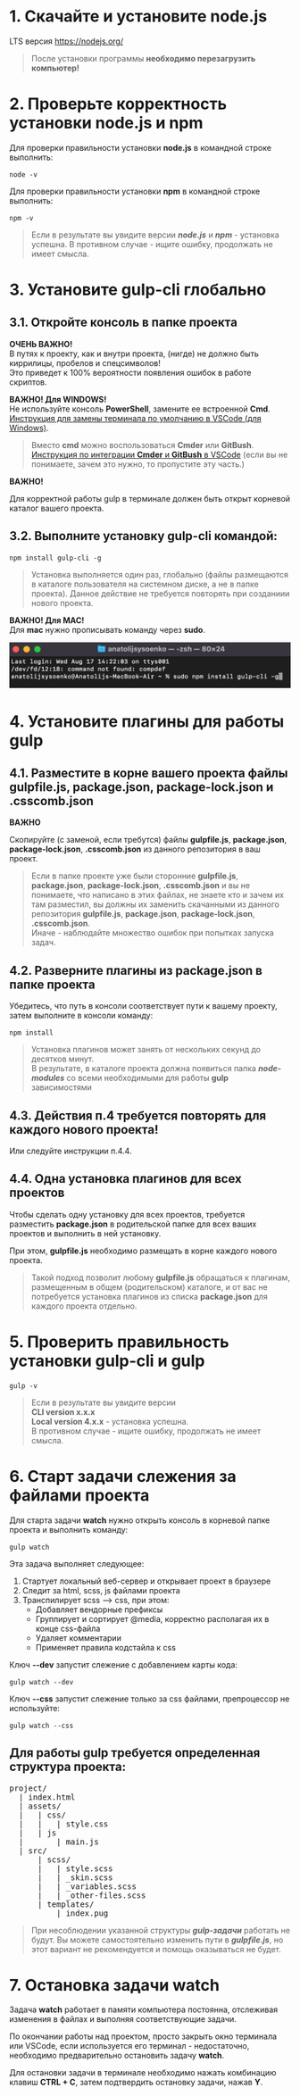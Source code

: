 # 1. Скачайте и установите node.js

LTS версия https://nodejs.org/

> После установки программы **необходимо перезагрузить компьютер!**

# 2. Проверьте корректность установки node.js и npm

Для проверки правильности установки
**node.js**
в командной строке выполнить:

```
node -v
```

Для проверки правильности установки
**npm**
в командной строке выполнить:

```
npm -v
```

<!-- два пробела + enter = разрыв строки -->

> Если в результате вы увидите версии **_node.js_** и **_npm_** - установка успешна.
> В противном случае - ищите ошибку, продолжать не имеет смысла.

# 3. Установите gulp-cli глобально

## 3.1. Откройте консоль в папке проекта

**ОЧЕНЬ ВАЖНО!**  
В путях к проекту, как и внутри проекта, (нигде) не должно быть киррилицы, пробелов и спецсимволов!  
Это приведет к 100% вероятности появления ошибок в работе скриптов.

**ВАЖНО! Для WINDOWS!**  
Не используйте консоль **PowerShell**, замените ее встроенной **Cmd**.  
[Инструкция для замены терминала по умолчанию в VSCode (для Windows)](./CMD.md).

> Вместо **cmd** можно воспользоваться **Cmder** или **GitBush**. [Инструкция по интеграции **Cmder** и **GitBush** в VSCode](https://dev.to/andrewriveradev/how-to-setup-cmder-in-vscode-in-2021-3nkc) (если вы не понимаете, зачем это нужно, то пропустите эту часть.)

**ВАЖНО!**

Для корректной работы gulp в терминале должен быть открыт корневой каталог вашего проекта.

## 3.2. Выполните установку **gulp-cli** командой:

```
npm install gulp-cli -g
```

> Установка выполняется один раз, глобально (файлы размещаются в каталоге пользователя на системном диске, а не в папке проекта). Данное действие не требуется повторять при созданиии нового проекта.

**ВАЖНО! Для MAC!**  
Для **mac** нужно прописывать команду через **sudo**.

![gulp-cli install via sudo in mac](assets/images/vscode-cmd/mac_sudo.png)

# 4. Установите плагины для работы gulp

## 4.1. Разместите в корне вашего проекта файлы **gulpfile.js**, **package.json**, **package-lock.json** и **.csscomb.json**

**ВАЖНО**

Скопируйте (с заменой, если требутся) файлы **gulpfile.js**, **package.json**, **package-lock.json**, **.csscomb.json** из данного репозитория в ваш проект.

> Если в папке проекте уже были сторонние **gulpfile.js**, **package.json**, **package-lock.json**, **.csscomb.json** и вы не понимаете, что написано в этих файлах, не знаете кто и зачем их там разместил, вы должны их заменить скачанными из данного репозитория **gulpfile.js**, **package.json**, **package-lock.json**, **.csscomb.json**.  
> Иначе - наблюдайте множество ошибок при попытках запуска задач.

## 4.2. Разверните плагины из **package.json** в папке проекта

Убедитесь, что путь в консоли соответствует пути к вашему проекту, затем выполните в консоли команду:

```
npm install
```

> Установка плагинов может занять от нескольких секунд до десятков минут.  
> В результате, в каталоге проекта должна появиться папка **_node-modules_** со всеми необходимыми для работы **gulp** зависимостями

## 4.3. Действия п.4 требуется повторять для каждого нового проекта!

Или следуйте инструкции п.4.4.

## 4.4. Одна установка плагинов для всех проектов

Чтобы сделать одну установку для всех проектов, требуется разместить **package.json** в родительской папке для всех ваших проектов и выполнить в ней установку.

При этом, **gulpfile.js** необходимо размещать в корне каждого нового проекта.

> Такой подход позволит любому **gulpfile.js** обращаться к плагинам, размещенным в общем (родительском) каталоге, и от вас не потребуется установка плагинов из списка **package.json** для каждого проекта отдельно.

# 5. Проверить правильность установки gulp-cli и gulp

```
gulp -v
```

> Если в результате вы увидите версии  
> **CLI version x.x.x**  
> **Local version 4.x.x** - установка успешна.  
> В противном случае - ищите ошибку, продолжать не имеет смысла.

# 6. Старт задачи слежения за файлами проекта

Для старта задачи **watch** нужно открыть консоль в корневой папке проекта и выполнить команду:

```
gulp watch
```

Эта задача выполняет следующее:

1. Стартует локальный веб-сервер и открывает проект в браузере
2. Следит за html, scss, js файлами проекта
3. Транспилирует scss --> css, при этом:
   - Добавляет вендорные префиксы
   - Группирует и сортирует @media, корректно располагая их в конце css-файла
   - Удаляет комментарии
   - Применяет правила кодстайла к css

Ключ **--dev** запустит слежение с добавлением карты кода:

```
gulp watch --dev
```

Ключ **--css** запустит слежение только за css файлами, препроцессор не используйте:

```
gulp watch --css
```

## Для работы gulp требуется определенная структура проекта:

<pre>
project/
  | index.html
  | assets/
  |   | css/
  |   |   | style.css
  |   | js
  |       | main.js
  | src/
      | scss/
      |   | style.scss
      |   | _skin.scss
      |   | _variables.scss
      |   | _other-files.scss
      | templates/
          | index.pug
</pre>

> При несоблюдении указанной структуры **_gulp-задачи_** работать не будут.
> Вы можете самостоятельно изменить пути в **_gulpfile.js_**, но этот вариант не рекомендуется и помощь оказываться не будет.

# 7. Остановка задачи watch

Задача **watch** работает в памяти компьютера постоянна, отслеживая изменения в файлах и выполняя соответствующие задачи.

По окончании работы над проектом, просто закрыть окно терминала или VSCode, если используется его терминал - недостаточно, необходимо предварительно остановить задачу **watch**.

Для остановки задачи в терминале необходимо нажать комбинацию клавиш **CTRL + C**, затем подтвердить остановку задачи, нажав **Y**.
